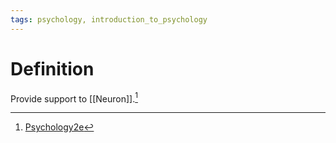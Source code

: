 ```yaml
---
tags: psychology, introduction_to_psychology
---
```


# Definition

Provide support to [[Neuron]].[^1]

[^1]: [Psychology2e](zotero://open-pdf/library/items/SSTBV7L5?page=90)